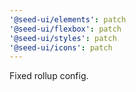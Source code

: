 ```yaml
---
'@seed-ui/elements': patch
'@seed-ui/flexbox': patch
'@seed-ui/styles': patch
'@seed-ui/icons': patch
---
```


Fixed rollup config.
